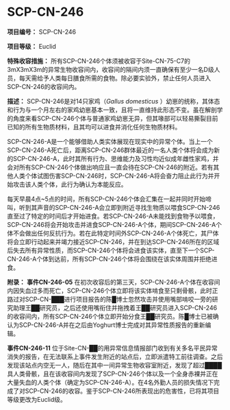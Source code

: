 # SCP-CN-246

**项目编号：** SCP-CN-246

**项目等级：** Euclid

**特殊收容措施：** 所有SCP-CN-246个体须被收容于Site-CN-75-C7的3mX3mX3m的异常生物收容间内，收容间的隔间内须一直确保有至少一名D级人员，每天需给予人类每日膳食所需的食物。除必要实验外，禁止任何人员进入SCP-CN-246的收容间内。

**描述：** SCP-CN-246是对14只家鸡（*Gallus domesticus* ）幼崽的统称，其体态和行为与一个月左右的家鸡幼崽基本一致，且将一直维持此形态不变。虽在解剖学的角度来看SCP-CN-246个体与普通家鸡幼崽无异，但其喙部可以轻易撕裂目前已知的所有生物质材料，且其均可以进食并消化任何生物质材料。

SCP-CN-246-A是一个能够借助人类实体展现在现实中的异常个体。当上一个SCP-CN-246-A死亡后，距离SCP-CN-246群体最近的一名人类个体将会成为新的SCP-CN-246-A，此时其所有行为、思维能力及习性均近似成年雌性家鸡，并会对所有SCP-CN-246个体做出响应且一直会待在SCP-CN-246的附近。若有其他人类个体试图伤害SCP-CN-246时，SCP-CN-246-A将会奋力阻止此行为并开始攻击该人类个体，此行为确认为本能反应。

每天早晨4点~5点的时间，所有SCP-CN-246个体会汇集在一起并同时开始啼叫，听到其声音的SCP-CN-246-A会立即到附近寻找生物质以喂食SCP-CN-246直至过了特定的时间后才开始进食。若SCP-CN-246-A未能找到食物予以喂食，SCP-CN-246将会开始攻击并进食SCP-CN-246-A个体，期间SCP-CN-246-A个体不会做出任何反抗行为。若在此特定时间外SCP-CN-246-A个体死亡，其尸体将会立即行动起来并竭力接近SCP-CN-246，并在到达SCP-CN-246所在的区域后失去所有异常性质，而SCP-CN-246个体将会进食该实体，直至下一个SCP-CN-246-A个体到达前，所有SCP-CN-246个体将会围绕在该实体周围并拒绝进食。

**附录：** 
**事件CN-246-05** 
    在初次收容后的第三天，SCP-CN-246-A个体在收容间内因失血过多而死亡，SCP-CN-246个体立即将该实体啃食至只剩骨骸，此时正路过对SCP-CN-███进行项目报告的陈█博士忽然攻击并使用嘴部啃咬一旁的研究助理王██研究员，之后还使用嘴衔住并拖拽着王██研究员进入SCP-CN-246的收容间内，所有SCP-CN-246个体立即开始分食王██研究员。陈█博士已被确认为SCP-CN-246-A并在之后由Yoghurt博士完成对其异常性质报告的重新编辑。

**事件CN-246-11** 
    位于Site-CN-██的用异常信息情报部门收到有关多名平民异常消失的报告，在无法联系上事件发生附近的站点后，立即派遣特工前往调查。之后发现该站点内空无一人，随后在其中一间异常生物收容室附近，发现了超过████具人类骨骸，且在该收容间内发现了SCP-CN-246个体以及一个全身赤裸并正在大量失血的人类个体（确定为SCP-CN-246-A）。在4名外勤人员的损失情况下完成了对SCP-CN-246的收容。鉴于SCP-CN-246所表现出的危害性，已将其项目等级更改为Euclid级。


